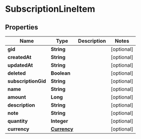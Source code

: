 

# SubscriptionLineItem

## Properties

Name | Type | Description | Notes
------------ | ------------- | ------------- | -------------
**gid** | **String** |  |  [optional]
**createdAt** | **String** |  |  [optional]
**updatedAt** | **String** |  |  [optional]
**deleted** | **Boolean** |  |  [optional]
**subscriptionGid** | **String** |  |  [optional]
**name** | **String** |  |  [optional]
**amount** | **Long** |  |  [optional]
**description** | **String** |  |  [optional]
**note** | **String** |  |  [optional]
**quantity** | **Integer** |  |  [optional]
**currency** | [**Currency**](Currency.md) |  |  [optional]



